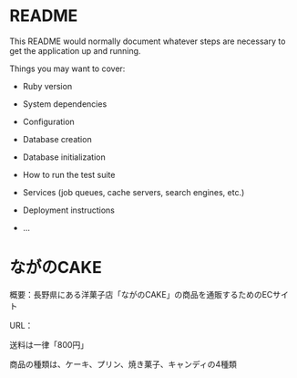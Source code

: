 # README

This README would normally document whatever steps are necessary to get the
application up and running.

Things you may want to cover:

* Ruby version

* System dependencies

* Configuration

* Database creation

* Database initialization

* How to run the test suite

* Services (job queues, cache servers, search engines, etc.)

* Deployment instructions

* ...

# ながのCAKE

概要：長野県にある洋菓子店「ながのCAKE」の商品を通販するためのECサイト

URL：

送料は一律「800円」

商品の種類は、ケーキ、プリン、焼き菓子、キャンディの4種類

